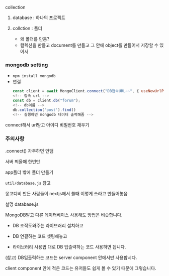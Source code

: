 collection

1. database : 하나의 프로젝트

2. collction : 폴더
   - 왜 폴더를 만듬?
   - 컬렉션을 만들고 document를 만들고 그 안에 object를 만들어서 저장할 수 있어서

### mongodb setting

- `npm install mongodb`
- 연결
  ```jsx
  const client = await MongoClient.connect("DB접속URL~~", { useNewUrlParser: true });
  <!-- 접속 url -->
  const db = client.db("forum");
  <!-- db이름 -->
  db.collection('post').find()
  <!-- 실행하면 mongodb 데이터 출력해줌 -->
  ```

connect해서 url받고 아이디 비밀번호 채우기

### 주의사항

.connect() 자주하면 안댐

서버 띄울때 한번만

app폴더 밖에 폴더 만들기

`util/database.js` 참고

몽고디비 만든 사람들이 nextjs에서 쓸때 이렇게 쓰라고 만들어놓음

설명 database.js

MongoDB말고 다른 데이터베이스 사용해도 방법은 비슷합니다.

- DB 조작도와주는 라이브러리 설치하고

- DB 연결하는 코드 셋팅해놓고

- 라이브러리 사용법 대로 DB 입출력하는 코드 사용하면 됩니다.

(참고) DB입출력하는 코드는 server component 안에서만 사용합시다.

client component 안에 적은 코드는 유저들도 쉽게 볼 수 있기 때문에 그렇습니다.
